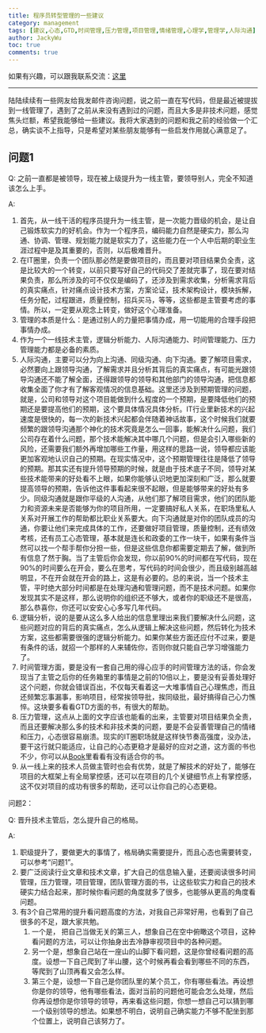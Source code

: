 ```yaml
---
title: 程序员转型管理的一些建议
category: management
tags: [建议,心态,GTD,时间管理,压力管理,项目管理,情绪管理,心理学,管理学,人际沟通]
author: JackyWu
toc: true
comments: true
---
```


如果有兴趣，可以跟我联系交流：[这里](/contact/)

---

陆陆续续有一些网友给我发邮件咨询问题，说之前一直在写代码，但是最近被提拔到一线管理了，遇到了之前从来没有遇到过的问题，而且大多是非技术问题，感觉焦头烂额，希望我能够给一些建议。我将大家遇到的问题和我之前的经验做一个汇总，确实谈不上指导，只是希望对某些朋友能够有一些启发作用就心满意足了。

## 问题1

Q: 之前一直都是被领导，现在被上级提升为一线主管，要领导别人，完全不知道该怎么上手。

A: 

1. 首先，从一线干活的程序员提升为一线主管，是一次能力晋级的机会，是让自己锻炼软实力的好机会。作为一个程序员，编码能力自然是硬实力，那么沟通、协调、管理、规划能力就是软实力了，这些能力在一个人中后期的职业生涯过程中是及其重要的，否则，以后极难晋升。
2. 在IT圈里，负责一个团队那必然是要做项目的，而且要对项目结果负全责，这是比较大的一个转变，以前只要写好自己的代码交了差就完事了，现在要对结果负责，那么所涉及的可不仅仅是编码了，还涉及到需求收集，分析需求背后的真实痛点，针对痛点设计技术方案，方案论证，技术架构设计，模块拆解，任务分配，过程跟进，质量控制，招兵买马，等等，这些都是主管要考虑的事情。所以，一定要从观念上转变，做好这个心理准备。
3. 管理的本质是什么：是通过别人的力量把事情办成，用一切能用的合理手段把事情办成。
4. 作为一个一线技术主管，逻辑分析能力、人际沟通能力、时间管理能力、压力管理能力都是必备的素质。
5. 人际沟通，主要可以分为向上沟通、同级沟通、向下沟通。要了解项目需求，必然要向上跟领导沟通，了解需求并且分析其背后的真实痛点，有可能光跟领导沟通还不能了解全面，还得跟领导的领导和其他部门的领导沟通，把信息都收集全面了你才有了解客观情况的信息基础。这里还涉及到预期管理的问题，就是，公司和领导对这个项目能做到什么程度的一个预期，是要降低他们的预期还是要提高他们的预期，这个要具体情况具体分析。IT行业里新技术的兴起速度是很快的，每一次的新技术兴起都会伴随着神话故事，这个时候我们就要频繁的跟领导沟通那个神化的技术究竟是怎么一回事，能解决什么问题，我们公司存在着什么问题，那个技术能解决其中哪几个问题，但是会引入哪些新的风险，还需要我们额外再增加哪些工作量，用这样的思路一说，领导都应该能更加客观地认识自己的预期。在现实情况中，这个预期管理往往是降低了领导的预期。那其实还有提升领导预期的时候，就是由于技术底子不同，领导对某些技术能带来的好处看不上眼，如果你能够认识地更加深刻和广泛，那么就要提高领导的预期，告诉他这件事看起来很不起眼，但是能够带来的好处有多少。同级沟通就是跟你平级的人沟通，从他们那了解项目需求，他们的团队能力和资源未来是否能够为你的项目所用，一定要搞好私人关系，在职场里私人关系对开展工作的帮助都比职业关系要大。向下沟通就是对你的团队成员的沟通，你要让他们来完成具体的工作，还要做好项目管理，质量控制，还有绩效考核，还有员工心态管理，基本就是连长和政委的工作一块干，如果有条件当然可以找一个帮手帮你分担一些，但是这些信息你都需要定期去了解，做到所有信息了然于胸。当了主管后你会发现，你以前90%的时间都在写代码，现在90%的时间要么在开会，要么在思考，写代码的时间会很少，而且级别越高越明显，不在开会就在开会的路上，这是有必要的。总的来说，当一个技术主管，平时绝大部分时间都是在处理沟通和管理问题，而不是技术问题。如果你发现其实不是这样，那么说明你的组织还不够大，或者你的职级还不是很高，那么恭喜你，你还可以安安心心多写几年代码。
6. 逻辑分析，说的是要从这么多人给出的信息里理出来我们要解决什么问题，这些问题对应的背后的真实痛点，怎么从逻辑上解决这些问题，然后转化为技术方案，这些都需要很强的逻辑分析能力。如果你某些方面还应付不过来，要是有条件的话，就招一个那样的人来辅佐你，否则你就只能自己学习增强能力了。
7. 时间管理方面，要是没有一套自己用的得心应手的时间管理方法的话，你会发现当了主管之后你的任务箱里的事情是之前的10倍以上，要是没有妥善处理好这个问题，你就会错误百出，不仅每天看着这一大堆事情自己心理焦虑，而且还频繁忘事漏事，影响项目，经常挨领导批，挨同级批，最好搞得自己心力憔悴。这块要多看看GTD方面的书，有很大的帮助。
8. 压力管理，这点从上面的文字应该也能看的出来，主管要对项目结果负全责，而且还要解决那么多的技术和非技术类的问题，要是不会妥善管理自己的情绪和压力，心态很容易崩溃。现实的IT圈职场就是这样快节奏高强度，没办法，要干这行就只能适应，让自己的心态更稳才是最好的应对之道，这方面的书也不少，你可以从[Book](/book/)里看看有没有适合你的书。
9. 从一线上来的技术人员做主管时也会有优势，就是了解技术的好处了，能够在项目的大框架上有全局掌控感，还可以在项目的几个关键细节点上有掌控感，这不仅对项目的成功有很多的帮助，还可以让你自己的心态更稳。



问题2：

Q:  晋升技术主管后，怎么提升自己的格局。

A:

1. 职级提升了，要做更大的事情了，格局确实需要提升，而且心态也需要转变，可以参考“问题1”。
2. 要广泛阅读行业文章和技术文章，扩大自己的信息输入量，还要阅读很多时间管理，压力管理，项目管理，团队管理方面的书，让这些软实力和自己的技术硬实力结合起来，那时候你看问题的角度就多了很多，也能够从更高的角度看问题。
3. 有3个自己常用的提升看问题高度的方法，对我自己非常好用，也看到了自己很多的不足，跟大家共勉。
   1. 一个是， 把自己当做无关的第三人，想象自己在空中俯瞰这个项目，这种看问题的方法，可以让你抽身出去冷静审视项目中的各种问题。
   2. 另一个是，想象自己站在一座山的山脚下看问题，这是你曾经看问题的高度。设想一下自己爬到了半山腰，这个时候再看会看到哪些不同的东西，等爬到了山顶再看又会怎么样。
   3. 第三个是，设想一下自己是你团队里的某个员工，你有哪些看法。再设想你是你的领导，他有哪些看法，面对当前的问题他可能会怎么处理，然后你再设想你是你领导的领导，再来看这些问题，你想一想自己可以猜到哪一个级别领导的想法。如果想不明白，说明自己确实能力不够不配坐到那个位置上，说明自己该努力了。